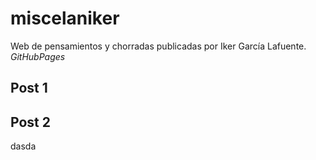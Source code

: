 # miscelaniker
Web de pensamientos y chorradas publicadas por Iker García Lafuente.
_GitHubPages_


## Post 1

## Post 2

dasda

